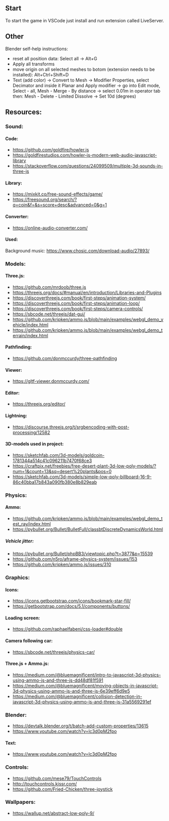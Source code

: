 

## Start

To start the game in VSCode just install and run extension called LiveServer.


## Other

Blender self-help instructions:
- reset all position data: Select all -> Alt+G 
- Apply all transforms
- move origin on all selected meshes to botom (extension needs to be installed): Alt+Ctrl+Shift+D
- Text (add color) -> Convert to Mesh -> Modifier Properties, select Decimator and inside it Planar and Apply modifier -> go into Edit mode, Select - all, Mesh - Merge - By distance -> select 0.01m in operator tab
then:
Mesh - Delete - Limited Dissolve -> Set 10d (degrees)


## Resources:



### Sound:

#### Code:
- https://github.com/goldfire/howler.js
- https://goldfirestudios.com/howler-js-modern-web-audio-javascript-library
- https://stackoverflow.com/questions/24099509/multiple-3d-sounds-in-three-js

#### Library:
- https://mixkit.co/free-sound-effects/game/
- https://freesound.org/search/?q=coin&f=&s=score+desc&advanced=0&g=1

#### Converter:
- https://online-audio-converter.com/

#### Used:
Background music: https://www.chosic.com/download-audio/27893/



### Models:

#### Three.js:
- https://github.com/mrdoob/three.js
- https://threejs.org/docs/#manual/en/introduction/Libraries-and-Plugins
- https://discoverthreejs.com/book/first-steps/animation-system/
- https://discoverthreejs.com/book/first-steps/animation-loop/
- https://discoverthreejs.com/book/first-steps/camera-controls/
- https://sbcode.net/threejs/dat-gui/
- https://github.com/kripken/ammo.js/blob/main/examples/webgl_demo_vehicle/index.html
- https://github.com/kripken/ammo.js/blob/main/examples/webgl_demo_terrain/index.html

#### Pathfinding:
- https://github.com/donmccurdy/three-pathfinding

#### Viewer:
- https://gltf-viewer.donmccurdy.com/

#### Editor:
- https://threejs.org/editor/

#### Lightning:
- https://discourse.threejs.org/t/srgbencoding-with-post-processing/12582

#### 3D-models used in project:
- https://sketchfab.com/3d-models/goldcoin-1781344a514c41c096211b7470f68ce3
- https://craftpix.net/freebies/free-desert-plant-3d-low-poly-models/?num=1&count=13&sq=desert%20plants&pos=0
- https://sketchfab.com/3d-models/simple-low-poly-billboard-16-9-86c40bba17b843a090fb380e8b829eab



### Physics:

#### Ammo:
- https://github.com/kripken/ammo.js/blob/main/examples/webgl_demo_test_ray/index.html
- https://pybullet.org/Bullet/BulletFull/classbtDiscreteDynamicsWorld.html

##### Vehicle jitter:
- https://pybullet.org/Bullet/phpBB3/viewtopic.php?t=3877&p=15539
- https://github.com/n5ro/aframe-physics-system/issues/153
- https://github.com/kripken/ammo.js/issues/310

### Graphics:

#### Icons:
- https://icons.getbootstrap.com/icons/bookmark-star-fill/
- https://getbootstrap.com/docs/5.1/components/buttons/

#### Loading screen:
- https://github.com/raphaelfabeni/css-loader#double

#### Camera following car:
- https://sbcode.net/threejs/physics-car/

#### Three.js + Ammo.js:
- https://medium.com/@bluemagnificent/intro-to-javascript-3d-physics-using-ammo-js-and-three-js-dd48df81f591
- https://medium.com/@bluemagnificent/moving-objects-in-javascript-3d-physics-using-ammo-js-and-three-js-6e39eff6d9e5
- https://medium.com/@bluemagnificent/collision-detection-in-javascript-3d-physics-using-ammo-js-and-three-js-31a5569291ef



### Blender:
- https://devtalk.blender.org/t/batch-add-custom-properties/13615
- https://www.youtube.com/watch?v=lc3d0pM2fpo

#### Text:
- https://www.youtube.com/watch?v=lc3d0pM2fpo

### Controls:
- https://github.com/mese79/TouchControls
- http://touchcontrols.kissr.com/
- https://github.com/Fried-Chicken/three-joystick
### Wallpapers:
- https://wallup.net/abstract-low-poly-9/
